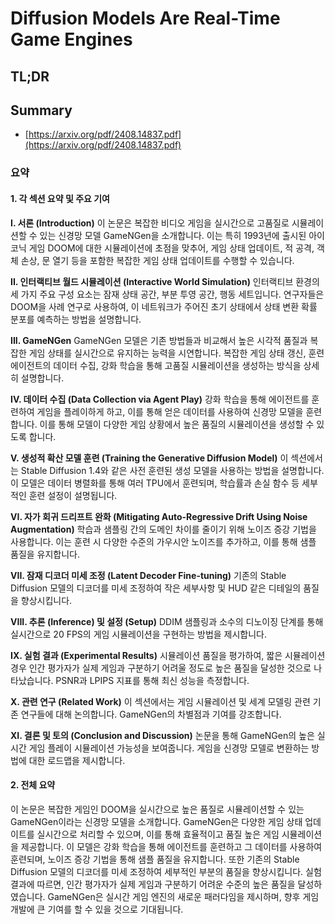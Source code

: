 # Diffusion Models Are Real-Time Game Engines
## TL;DR
## Summary
- [https://arxiv.org/pdf/2408.14837.pdf](https://arxiv.org/pdf/2408.14837.pdf)

### 요약

#### 1. 각 섹션 요약 및 주요 기여
**I. 서론 (Introduction)**
이 논문은 복잡한 비디오 게임을 실시간으로 고품질로 시뮬레이션할 수 있는 신경망 모델 GameNGen을 소개합니다. 이는 특히 1993년에 출시된 아이코닉 게임 DOOM에 대한 시뮬레이션에 초점을 맞추어, 게임 상태 업데이트, 적 공격, 객체 손상, 문 열기 등을 포함한 복잡한 게임 상태 업데이트를 수행할 수 있습니다.

**II. 인터랙티브 월드 시뮬레이션 (Interactive World Simulation)**
인터랙티브 환경의 세 가지 주요 구성 요소는 잠재 상태 공간, 부분 투영 공간, 행동 세트입니다. 연구자들은 DOOM을 사례 연구로 사용하여, 이 네트워크가 주어진 초기 상태에서 상태 변환 확률 분포를 예측하는 방법을 설명합니다.

**III. GameNGen**
GameNGen 모델은 기존 방법들과 비교해서 높은 시각적 품질과 복잡한 게임 상태를 실시간으로 유지하는 능력을 시연합니다. 복잡한 게임 상태 갱신, 훈련 에이전트의 데이터 수집, 강화 학습을 통해 고품질 시뮬레이션을 생성하는 방식을 상세히 설명합니다.

**IV. 데이터 수집 (Data Collection via Agent Play)**
강화 학습을 통해 에이전트를 훈련하여 게임을 플레이하게 하고, 이를 통해 얻은 데이터를 사용하여 신경망 모델을 훈련합니다. 이를 통해 모델이 다양한 게임 상황에서 높은 품질의 시뮬레이션을 생성할 수 있도록 합니다.

**V. 생성적 확산 모델 훈련 (Training the Generative Diffusion Model)**
이 섹션에서는 Stable Diffusion 1.4와 같은 사전 훈련된 생성 모델을 사용하는 방법을 설명합니다. 이 모델은 데이터 병렬화를 통해 여러 TPU에서 훈련되며, 학습률과 손실 함수 등 세부적인 훈련 설정이 설명됩니다.

**VI. 자가 회귀 드리프트 완화 (Mitigating Auto-Regressive Drift Using Noise Augmentation)**
학습과 샘플링 간의 도메인 차이를 줄이기 위해 노이즈 증강 기법을 사용합니다. 이는 훈련 시 다양한 수준의 가우시안 노이즈를 추가하고, 이를 통해 샘플 품질을 유지합니다.

**VII. 잠재 디코더 미세 조정 (Latent Decoder Fine-tuning)**
기존의 Stable Diffusion 모델의 디코더를 미세 조정하여 작은 세부사항 및 HUD 같은 디테일의 품질을 향상시킵니다.

**VIII. 추론 (Inference) 및 설정 (Setup)**
DDIM 샘플링과 소수의 디노이징 단계를 통해 실시간으로 20 FPS의 게임 시뮬레이션을 구현하는 방법을 제시합니다.

**IX. 실험 결과 (Experimental Results)**
시뮬레이션 품질을 평가하여, 짧은 시뮬레이션 경우 인간 평가자가 실제 게임과 구분하기 어려울 정도로 높은 품질을 달성한 것으로 나타났습니다. PSNR과 LPIPS 지표를 통해 최신 성능을 측정합니다.

**X. 관련 연구 (Related Work)**
이 섹션에서는 게임 시뮬레이션 및 세계 모델링 관련 기존 연구들에 대해 논의합니다. GameNGen의 차별점과 기여를 강조합니다.

**XI. 결론 및 토의 (Conclusion and Discussion)**
논문을 통해 GameNGen의 높은 실시간 게임 플레이 시뮬레이션 가능성을 보여줍니다. 게임을 신경망 모델로 변환하는 방법에 대한 로드맵을 제시합니다.

#### 2. 전체 요약
이 논문은 복잡한 게임인 DOOM을 실시간으로 높은 품질로 시뮬레이션할 수 있는 GameNGen이라는 신경망 모델을 소개합니다. GameNGen은 다양한 게임 상태 업데이트를 실시간으로 처리할 수 있으며, 이를 통해 효율적이고 품질 높은 게임 시뮬레이션을 제공합니다. 이 모델은 강화 학습을 통해 에이전트를 훈련하고 그 데이터를 사용하여 훈련되며, 노이즈 증강 기법을 통해 샘플 품질을 유지합니다. 또한 기존의 Stable Diffusion 모델의 디코더를 미세 조정하여 세부적인 부분의 품질을 향상시킵니다. 실험 결과에 따르면, 인간 평가자가 실제 게임과 구분하기 어려운 수준의 높은 품질을 달성하였습니다. GameNGen은 실시간 게임 엔진의 새로운 패러다임을 제시하며, 향후 게임 개발에 큰 기여를 할 수 있을 것으로 기대됩니다.